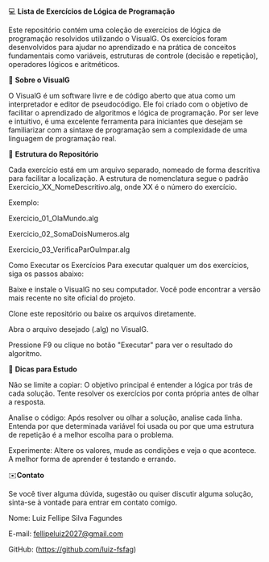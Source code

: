💻 **Lista de Exercícios de Lógica de Programação**

Este repositório contém uma coleção de exercícios de lógica de programação resolvidos utilizando o VisualG. Os exercícios foram desenvolvidos para ajudar no aprendizado e na prática de conceitos fundamentais como variáveis, estruturas de controle (decisão e repetição), operadores lógicos e aritméticos.

📂 **Sobre o VisualG**

O VisualG é um software livre e de código aberto que atua como um interpretador e editor de pseudocódigo. Ele foi criado com o objetivo de facilitar o aprendizado de algoritmos e lógica de programação. Por ser leve e intuitivo, é uma excelente ferramenta para iniciantes que desejam se familiarizar com a sintaxe de programação sem a complexidade de uma linguagem de programação real.

🚀 **Estrutura do Repositório**

Cada exercício está em um arquivo separado, nomeado de forma descritiva para facilitar a localização. A estrutura de nomenclatura segue o padrão Exercicio_XX_NomeDescritivo.alg, onde XX é o número do exercício.

Exemplo:

Exercicio_01_OlaMundo.alg

Exercicio_02_SomaDoisNumeros.alg

Exercicio_03_VerificaParOuImpar.alg

Como Executar os Exercícios
Para executar qualquer um dos exercícios, siga os passos abaixo:

Baixe e instale o VisualG no seu computador. Você pode encontrar a versão mais recente no site oficial do projeto.

Clone este repositório ou baixe os arquivos diretamente.

Abra o arquivo desejado (.alg) no VisualG.

Pressione F9 ou clique no botão "Executar" para ver o resultado do algoritmo.

🧠 **Dicas para Estudo**

Não se limite a copiar: O objetivo principal é entender a lógica por trás de cada solução. Tente resolver os exercícios por conta própria antes de olhar a resposta.

Analise o código: Após resolver ou olhar a solução, analise cada linha. Entenda por que determinada variável foi usada ou por que uma estrutura de repetição é a melhor escolha para o problema.

Experimente: Altere os valores, mude as condições e veja o que acontece. A melhor forma de aprender é testando e errando.

✉️**Contato**

Se você tiver alguma dúvida, sugestão ou quiser discutir alguma solução, sinta-se à vontade para entrar em contato comigo.

Nome: Luiz Fellipe Silva Fagundes

E-mail: fellipeluiz2027@gmail.com

GitHub: (https://github.com/luiz-fsfag)
